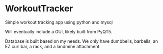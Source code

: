 # WorkoutTracker
Simple workout tracking app using python and mysql

Will eventually include a GUI, likely built from PyQT5.

Database is built based on my needs. We only have dumbbells, barbells, an EZ curl bar, a rack, and a landmine attachment.
